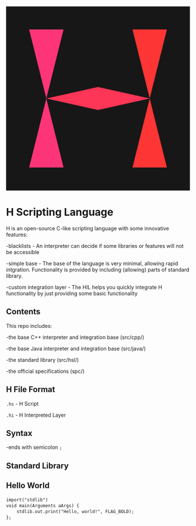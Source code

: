 ![H Logo](https://github.com/Fowsoft/H-Scripting-Language/blob/7960f2ac740c6f48dc44d8fee60fed8a000eb53a/H4096.png)
# H Scripting Language

H is an open-source C-like scripting language with some innovative features:

-blacklists - An interpreter can decide if some libraries or features will not be accessible

-simple base - The base of the language is very minimal, allowing rapid intgration. Functionality is provided by including (allowing) parts of standard library.

-custom integration layer - The HIL helps you quickly integrate H functionality by just providing some basic functionality

## Contents

This repo includes:

-the base C++ interpreter and integration base (src/cpp/)

-the base Java interpreter and integration base (src/java/)

-the standard library (src/hsl/)

-the official specifications (spc/)

## H File Format

`.hs` - H Script

`.hi` - H Interpreted Layer

## Syntax

-ends with semicolon `;`

## Standard Library

## Hello World

```
import("stdlib")
void main(Arguments aArgs) {
    stdlib.out.print("Hello, world!", FLAG_BOLD);
};
```



